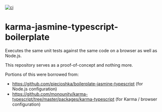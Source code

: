 [![ci][ci-image]][ci-url]

[ci-image]: https://github.com/zenosmosis/karma-jasmine-typescript-boilerplate/actions/workflows/ci.yml/badge.svg
[ci-url]: https://github.com/zenOSmosis/karma-jasmine-typescript-boilerplate/actions/workflows/ci.yml


# karma-jasmine-typescript-boilerplate

Executes the same unit tests against the same code on a browser as well as Node.js.

This repository serves as a proof-of-concept and nothing more.

Portions of this were borrowed from:

- https://github.com/piecioshka/boilerplate-jasmine-typescript (for Node.js configuration)
- https://github.com/monounity/karma-typescript/tree/master/packages/karma-typescript (for Karma / browser configuration)